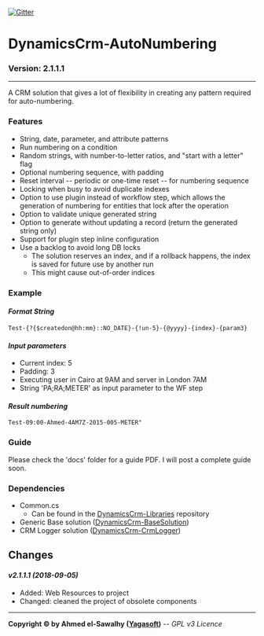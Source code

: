 [![Gitter](https://badges.gitter.im/Join%20Chat.svg)](https://gitter.im/yagasoft/DynamicsCrm-AutoNumbering?utm_source=badge&utm_medium=badge&utm_campaign=pr-badge)

# DynamicsCrm-AutoNumbering
### Version: 2.1.1.1
---

A CRM solution that gives a lot of flexibility in creating any pattern required for auto-numbering.

### Features

  + String, date, parameter, and attribute patterns
  + Run numbering on a condition
  + Random strings, with number-to-letter ratios, and "start with a letter" flag
  + Optional numbering sequence, with padding
  + Reset interval -- periodic or one-time reset -- for numbering sequence
  + Locking when busy to avoid duplicate indexes
  + Option to use plugin instead of workflow step, which allows the generation of numbering for entities that lock after the operation
  + Option to validate unique generated string
  + Option to generate without updating a record (return the generated string only)
  + Support for plugin step inline configuration
  + Use a backlog to avoid long DB locks
    + The solution reserves an index, and if a rollback happens, the index is saved for future use by another run
    + This might cause out-of-order indices

### Example

#### _Format String_

`Test-{?{$createdon@hh:mm}::NO_DATE}-{!un-5}-{@yyyy}-{index}-{param3}`

#### _Input parameters_
  + Current index: 5
  + Padding: 3
  + Executing user in Cairo at 9AM and server in London 7AM
  + String 'PA;RA;METER' as input parameter to the WF step
  
#### _Result numbering_

`Test-09:00-Ahmed-4AM7Z-2015-005-METER"`

### Guide

Please check the 'docs' folder for a guide PDF.
I will post a complete guide soon.

### Dependencies

  + Common.cs
    + Can be found in the [DynamicsCrm-Libraries](https://github.com/yagasoft/DynamicsCrm-Libraries) repository
  + Generic Base solution ([DynamicsCrm-BaseSolution](https://github.com/yagasoft/DynamicsCrm-BaseSolution))
  + CRM Logger solution ([DynamicsCrm-CrmLogger](https://github.com/yagasoft/DynamicsCrm-CrmLogger))
		
## Changes

#### _v2.1.1.1 (2018-09-05)_
+ Added: Web Resources to project
+ Changed: cleaned the project of obsolete components

---
**Copyright &copy; by Ahmed el-Sawalhy ([Yagasoft](http://yagasoft.com))** -- _GPL v3 Licence_
